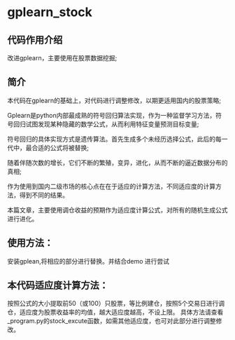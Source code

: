 # gplearn_stock
## 代码作用介绍 
 改进gplearn，主要使用在股票数据挖掘;
## 简介
 本代码在gplearn的基础上，对代码进行调整修改，以期更适用国内的股票策略;
 
 Gplearn是python内部最成熟的符号回归算法实现，作为一种监督学习方法，符号回归试图发现某种隐藏的数学公式，从而利用特征变量预测目标变量;
 
 
 符号回归的具体实现方式是遗传算法。首先生成多个未经历选择公式，此后的每一代中，最合适的公式将被替换;
 
 
 随着伴随次数的增长，它们不断的繁殖，变异，进化，从而不断的逼近数据分布的真相;
 
 
 作为使用到国内二级市场的核心点在在于适应的计算方法，不同适应度的计算方法，得到不同的结果。
 
 
 本篇文章，主要使用调仓收益的预期作为适应度计算公式，对所有的随机生成公式进行进化。
 

## 使用方法：
 安装gplean,将相应的部分进行替换。并结合demo 进行尝试
## 本代码适应度计算方法：
 按照公式的大小提取前50（或100）只股票，等比例建仓，按照5个交易日进行调仓，适应度为股票收益率的均值，越大适应度越高，不设上限。
 具体方法请查看_program.py的stock_excute函数，如需其他适应度，也可对此部分进行调整修改。
